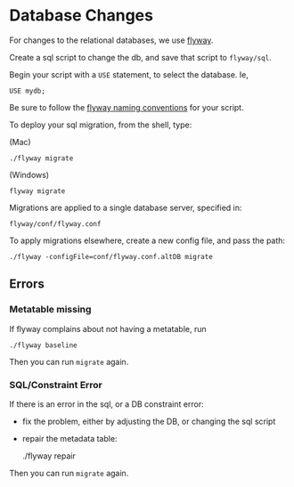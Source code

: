 # Database Changes

For changes to the relational databases, we use [flyway](http://flywaydb.org/). 

Create a sql script to change the db, and save that script to 
```flyway/sql```. 

Begin your script with a ```USE``` statement, to select the database. Ie,

    USE mydb;

Be sure to follow the 
[flyway naming conventions](http://flywaydb.org/documentation/migration/sql.html)
for your script.

To deploy your sql migration, from the shell, type:
 
(Mac)

    ./flyway migrate
    
(Windows)

    flyway migrate

Migrations are applied to a single database server, specified in:
 
    flyway/conf/flyway.conf
    
To apply migrations elsewhere, create a new config file, and pass the
path:

    ./flyway -configFile=conf/flyway.conf.altDB migrate

## Errors

### Metatable missing

If flyway complains about not having a metatable, run
 
    ./flyway baseline
    
Then you can run ```migrate``` again.

### SQL/Constraint Error

If there is an error in the sql, or a DB constraint error:

* fix the problem, either by adjusting the DB, or changing the sql script
* repair the metadata table:

    ./flyway repair
    
Then you can run ```migrate``` again.
    
